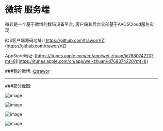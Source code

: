 # 微转 服务端

微转是一个基于微博的数码设备平台, 客户端和后台全部基于AVOSCloud服务实现

iOS客户端源码地址: [https://github.com/trawor/VZ](https://github.com/trawor/VZ)

AppStore地址: [https://itunes.apple.com/cn/app/wei-zhuan/id768074220?mt=8](https://itunes.apple.com/cn/app/wei-zhuan/id768074220?mt=8)

###我的微博: [@trawor](http://weibo.com/trawor)


----

###部分截图:

![image](http://a2.mzstatic.com/us/r30/Purple6/v4/21/41/90/21419003-2730-71c0-d9bb-383191acabd1/screen568x568.jpeg)

![image](http://a5.mzstatic.com/us/r30/Purple/v4/83/b6/4a/83b64ae6-ed48-45e5-957c-09a925bb40e3/screen568x568.jpeg)

![image](http://a1.mzstatic.com/us/r30/Purple6/v4/91/ed/ea/91edead0-707a-57e1-9168-279d621a4206/screen568x568.jpeg)

![image](http://a2.mzstatic.com/us/r30/Purple/v4/4f/26/f8/4f26f8b8-dffd-becf-c6ef-bc3315214910/screen568x568.jpeg)

